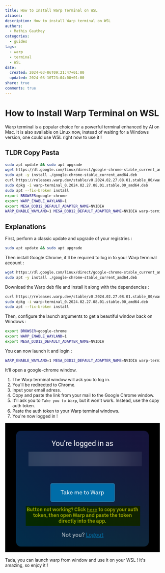 ```yaml
---
title: How to Install Warp Terminal on WSL
aliases: 
description: How to install Warp terminal on WSL
authors:
  - Mathis Gauthey
categories:
  - guides
tags:
  - warp
  - terminal
  - WSL
date:
  created: 2024-03-06T09:21:47+01:00
  updated: 2024-03-10T23:04:00+01:00
share: true
comments: true
---
```


# How to Install Warp Terminal on WSL

Warp terminal is a popular choice for a powerful terminal enhanced by AI on Mac. It is also available on Linux now, instead of waiting for a Windows version, one could use WSL right now to use it !

<!-- more -->

## TLDR Copy Pasta

```bash
sudo apt update && sudo apt upgrade
wget https://dl.google.com/linux/direct/google-chrome-stable_current_amd64.deb
sudo apt -y install ./google-chrome-stable_current_amd64.deb
curl https://releases.warp.dev/stable/v0.2024.02.27.08.01.stable_00/warp-terminal_0.2024.02.27.08.01.stable.00_amd64.deb
sudo dpkg -i warp-terminal_0.2024.02.27.08.01.stable.00_amd64.deb
sudo apt --fix-broken install
export BROWSER=google-chrome
export WARP_ENABLE_WAYLAND=1
export MESA_D3D12_DEFAULT_ADAPTER_NAME=NVIDIA
WARP_ENABLE_WAYLAND=1 MESA_D3D12_DEFAULT_ADAPTER_NAME=NVIDIA warp-terminal
```

## Explanations

First, perform a classic update and upgrade of your registries :

```bash
sudo apt update && sudo apt upgrade
```

Then install Google Chrome, it'll be required to log in to your Warp terminal account :

```bash
wget https://dl.google.com/linux/direct/google-chrome-stable_current_amd64.deb
sudo apt -y install ./google-chrome-stable_current_amd64.deb
```

Download the Warp deb file and install it along with the dependencies :

```bash
curl https://releases.warp.dev/stable/v0.2024.02.27.08.01.stable_00/warp-terminal_0.2024.02.27.08.01.stable.00_amd64.deb
sudo dpkg -i warp-terminal_0.2024.02.27.08.01.stable.00_amd64.deb
sudo apt --fix-broken install
```

Then, configure the launch arguments to get a beautiful window back on Windows :

```bash
export BROWSER=google-chrome
export WARP_ENABLE_WAYLAND=1
export MESA_D3D12_DEFAULT_ADAPTER_NAME=NVIDIA
```

You can now launch it and login :

```bash
WARP_ENABLE_WAYLAND=1 MESA_D3D12_DEFAULT_ADAPTER_NAME=NVIDIA warp-terminal
```

It'll open a google-chrome window.

1. The Warp terminal window will ask you to log in.
2. You'll be redirected to Chrome.
3. Input your email adress.
4. Copy and paste the link from your mail to the Google Chrome window.
5. It'll ask you to `Take you to Warp`, but it won't work. Instead, use the copy auth token.
6. Paste the auth token to your Warp terminal windows.
7. You're now logged in !

![2024-03-09_18-18-30_warp_install.png](../images/2024-03-09_18-18-30_warp_install.png)

Tada, you can launch warp from window and use it on your WSL ! It's amazing, so enjoy it !
